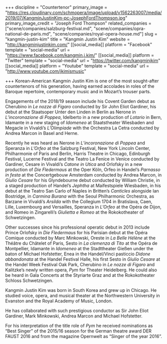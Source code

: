 +++
discipline = "Countertenor"
primary_image = "https://res.cloudinary.com/schmopera/image/upload/v1562263007/media/2019/07/KangminJustinKim-pc-JosephFordThompson.jpg"
primary_image_credit = "Joseph Ford Thompson"
related_companies = ["scene/companies/salzburg-festival.md", "scene/companies/opra-national-de-paris.md", "scene/companies/royal-opera-house.md"]
slug = "kangmin-justin-kim"
title = "Kangmin Justin Kim"
website = "http://kangminjustinkim.com/"
[[social_media]]
platform = "Facebook"
template = "social-media"
url = "https://www.facebook.com/kangmin.j.kim/"
[[social_media]]
platform = "Twitter"
template = "social-media"
url = "https://twitter.com/kangminjkim"
[[social_media]]
platform = "Youtube"
template = "social-media"
url = "http://www.youtube.com/jkimismusic"

+++
Korean-American Kangmin Justin Kim is one of the most sought-after countertenors of his generation, having earned accolades in roles of the Baroque repertoire, contemporary music and in Mozart’s trouser parts.

Engagements of the 2018/19 season include his Covent Garden debut as Cherubino in _Le nozze di Figaro_ conducted by Sir John Eliot Gardiner, his debut at the Staatsoper Unter den Linden in Berlin as Nerone in _L’incoronazione di Poppea_, Idelberto in a new production of _Lotario_ in Bern, Idamante in a new staging of _Idomeneo_ at Staatstheater Wiesbaden and Megacle in Vivaldi’s _L’Olimpiade_ with the Orchestra La Cetra conducted by Andrea Marcon in Basel and Herne.

Recently he was heard as Nerone in _L’incoronazione di Poppea_ and Speranza in _L’Orfeo_ at the Salzburg Festival, New York Lincoln Center, Philharmonie of Paris and Berlin, Harris Theatre in Chicago, Edinburgh Festival, Lucerne Festival and the Teatro La Fenice in Venice conducted by Gardiner, Cesare in Vivaldi’s _Catone in Utica_ and Orlofsky in a new production of _Die Fledermaus_ at the Oper Köln, Orfeo in Handel’s _Parnasso in festa_ at the Concertgebouw Amsterdam conducted by Andrea Marcon, in _Giulio Cesare_ for his Glyndebourne debut conducted by William Christie, in a staged production of Handel’s _Jephtha_ at Maifestspiele Wiesbaden, in his debut at the Teatro San Carlo of Naples in Britten’s _Canticles_ alongside Ian Bostridge, in _Carmina Burana_ with the Seoul Philharmonic Orchestra, as Barzane in Vivaldi’s _Arsilda_ with the Collegium 1704 in Bratislava, Caen, Lille, Luxembourg and Versailles, Speranza in _L’Orfeo_ at the Opéra de Dijon, and Romeo in Zingarelli’s _Giulietta e Romeo_ at the Rokokotheater of Schwetzingen.

Other successes since his professional operatic debut in 2013 include Prince Orlofsky in _Die Fledermaus_ for his Parisian debut at the Opéra Comique conducted by Marc Minkowski, Oreste in _La Belle Hélène_ at the Théâtre du Châtelet of Paris, Sesto in _La clemenza di Tito_ at the Opéra de Montpellier, Idamante in _Idomeneo_ at the Stadttheater Gießen under the baton of Michael Hofstetter, Enea in the Handel/Vinci pasticcio _Didone abbandonata_ at the Handel Festival Halle, his first Sesto in _Giulio Cesare_ at the Handel Week Festival Oak Park, Cherubino in _Le nozze di Figaro_ and Kalitzke’s newly written opera, _Pym_ for Theater Heidelberg. He could also be heard in Gala Concerts at the Styriarte Graz and at the Rokokotheater Schloss Schwetzingen.

Kangmin Justin Kim was born in South Korea and grew up in Chicago. He studied voice, opera, and musical theater at the Northwestern University in Evanston and the Royal Academy of Music, London.

He has collaborated with such prestigious conductor as Sir John Eliot Gardiner, Mark Minkowski, Andrea Marcon and Michael Hofstetter.

For his interpretation of the title role of _Pym_ he received nominations as “Best Singer” of the 2015/16 season for the German theatre award DER FAUST 2016 and from the magazine Opernwelt as “Singer of the year 2016”.